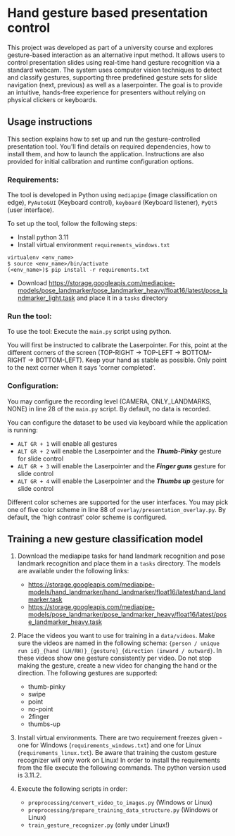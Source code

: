 # Hand gesture based presentation control

This project was developed as part of a university course and explores gesture-based interaction 
as an alternative input method. It allows users to control presentation slides using real-time 
hand gesture recognition via a standard webcam. The system uses computer vision techniques to 
detect and classify gestures, supporting three predefined gesture sets for slide navigation (next, previous) 
as well as a laserpointer.
The goal is to provide an intuitive, hands-free experience for presenters without relying on physical clickers or keyboards.

## Usage instructions
This section explains how to set up and run the gesture-controlled presentation tool. You'll find details on required dependencies, how to install them, and how to launch the application. Instructions are also provided for initial calibration and runtime configuration options.

### Requirements:
The tool is developed in Python using `mediapipe` (image classification on edge),
`PyAutoGUI` (Keyboard control), `keyboard` (Keyboard listener), `PyQt5` (user interface).

To set up the tool, follow the following steps:

- Install python 3.11
- Install virtual environment `requirements_windows.txt`

```shell
virtualenv <env_name>
$ source <env_name>/bin/activate
(<env_name>)$ pip install -r requirements.txt
```

- Download https://storage.googleapis.com/mediapipe-models/pose_landmarker/pose_landmarker_heavy/float16/latest/pose_landmarker_light.task and place it in a `tasks` directory

### Run the tool:

To use the tool: Execute the `main.py` script using python.

You will first be instructed to calibrate the Laserpointer. For this, 
point at the different corners of the screen (TOP-RIGHT -> TOP-LEFT ->
BOTTOM-RIGHT -> BOTTOM-LEFT). Keep your hand as stable as possible. Only point to 
the next corner when it says 'corner completed'.

### Configuration:

You may configure the recording level (CAMERA, ONLY_LANDMARKS, NONE) in line 28 of the `main.py` script. By default, 
no data is recorded.

You can configure the dataset to be used via keyboard while the application is running: 
- `ALT GR + 1` will enable all gestures
- `ALT GR + 2` will enable the Laserpointer and the _**Thumb-Pinky**_ gesture for slide control
- `ALT GR + 3` will enable the Laserpointer and the _**Finger guns**_ gesture for slide control
- `ALT GR + 4` will enable the Laserpointer and the _**Thumbs up**_ gesture for slide control

Different color schemes are supported for the user interfaces. 
You may pick one of five color scheme in line 88 of `overlay/presentation_overlay.py`. 
By default, the 'high contrast' color scheme is configured.

## Training a new gesture classification model

1. Download the mediapipe tasks for hand landmark recognition and pose landmark recognition 
and place them in a `tasks` directory. The models are available under the following links:
   - https://storage.googleapis.com/mediapipe-models/hand_landmarker/hand_landmarker/float16/latest/hand_landmarker.task
   - https://storage.googleapis.com/mediapipe-models/pose_landmarker/pose_landmarker_heavy/float16/latest/pose_landmarker_heavy.task

2. Place the videos you want to use for training in a `data/videos`. Make sure the videos are 
named in the following schema: `{person / unique run id}_{hand (LH/RH)}_{gesture}_{direction (inward / outward}`.
In these videos show one gesture consistently per video. Do not stop making the gesture, create a new video for changing the
hand or the direction. 
The following gestures are supported:
   - thumb-pinky
   - swipe
   - point
   - no-point
   - 2finger
   - thumbs-up

3. Install virtual environments. There are two requirement freezes given - one for Windows (`requirements_windows.txt`) 
and one for Linux (`requirements_linux.txt`). Be aware that training the custom gesture recognizer will only work on
Linux! In order to install the requirements from the file execute the following commands. The python version used is 3.11.2.
4. Execute the following scripts in order:
   - `preprocessing/convert_video_to_images.py` (Windows or Linux)
   - `preprocessing/prepare_training_data_structure.py` (Windows or Linux)
   - `train_gesture_recognizer.py` (only under Linux!)